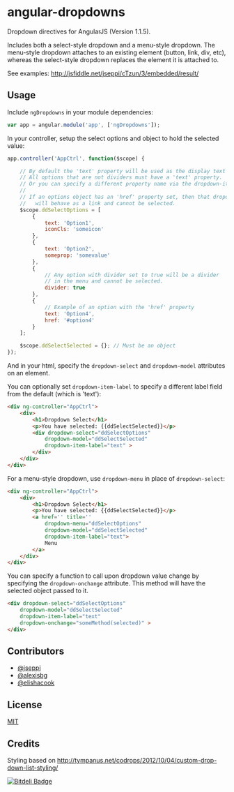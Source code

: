 angular-dropdowns
=================

Dropdown directives for AngularJS (Version 1.1.5).

Includes both a select-style dropdown and a menu-style dropdown.  The menu-style dropdown attaches to an existing element (button, link, div, etc), whereas the select-style dropdown replaces the element it is attached to.

See examples: http://jsfiddle.net/jseppi/cTzun/3/embedded/result/

Usage
-----

Include `ngDropdowns` in your module dependencies:

```js
var app = angular.module('app', ['ngDropdowns']);
```

In your controller, setup the select options and object to hold the selected value:

```js
app.controller('AppCtrl', function($scope) {

    // By default the 'text' property will be used as the display text in the dropdown entry.
    // All options that are not dividers must have a 'text' property.
    // Or you can specify a different property name via the dropdown-item-label attribute.
    //
    // If an options object has an 'href' property set, then that dropdown entry
    //   will behave as a link and cannot be selected.
    $scope.ddSelectOptions = [
        {
            text: 'Option1',
            iconCls: 'someicon'
        },
        {
            text: 'Option2',
            someprop: 'somevalue'
        },
        {
            // Any option with divider set to true will be a divider
            // in the menu and cannot be selected.
            divider: true
        },
        {
            // Example of an option with the 'href' property
            text: 'Option4',
            href: '#option4'
        }
    ];

    $scope.ddSelectSelected = {}; // Must be an object
});
```

And in your html, specify the `dropdown-select` and `dropdown-model` attributes on an element.

You can optionally set `dropdown-item-label` to specify a different label field from the default (which is 'text'):

```html
<div ng-controller="AppCtrl">
    <div>
        <h1>Dropdown Select</h1>
        <p>You have selected: {{ddSelectSelected}}</p>
        <div dropdown-select="ddSelectOptions"
            dropdown-model="ddSelectSelected"
            dropdown-item-label="text" >
        </div>
    </div>
</div>
```

For a menu-style dropdown, use `dropdown-menu` in place of `dropdown-select`:

```html
<div ng-controller="AppCtrl">
    <div>
        <h1>Dropdown Select</h1>
        <p>You have selected: {{ddSelectSelected}}</p>
        <a href='' title=''
            dropdown-menu="ddSelectOptions"
            dropdown-model="ddSelectSelected"
            dropdown-item-label="text">
            Menu
        </a>
    </div>
</div>
```

You can specify a function to call upon dropdown value change by specifying the `dropdown-onchange` attribute. This method will have the selected object passed to it.

```html
<div dropdown-select="ddSelectOptions"
    dropdown-model="ddSelectSelected"
    dropdown-item-label="text"
    dropdown-onchange="someMethod(selected)" >
</div>
```

Contributors
---------
* [@jseppi](http://github.com/jseppi)
* [@alexisbg](http://github.com/alexisbg)
* [@elishacook](http://github.com/elishacook)

License
---------
[MIT](http://jseppi.mit-license.org/license.html)


Credits
-------------
Styling based on http://tympanus.net/codrops/2012/10/04/custom-drop-down-list-styling/

[![Bitdeli Badge](https://d2weczhvl823v0.cloudfront.net/jseppi/angular-dropdowns/trend.png)](https://bitdeli.com/free "Bitdeli Badge")

